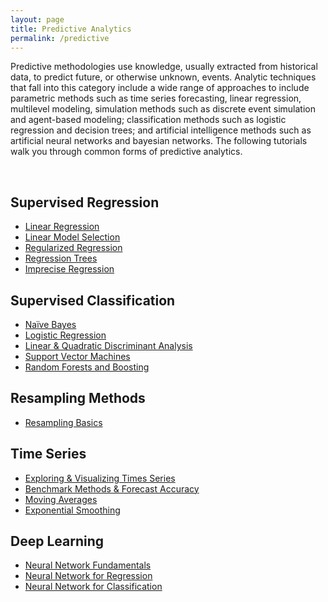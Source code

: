 ```yaml
---
layout: page
title: Predictive Analytics
permalink: /predictive
---
```


Predictive methodologies use knowledge, usually extracted from historical data, to predict future, or otherwise unknown, events. Analytic techniques that fall into this category include a wide range of approaches to include parametric methods such as time series forecasting, linear regression, multilevel modeling, simulation methods such as discrete event simulation and agent-based modeling; classification methods such as logistic regression and decision trees; and artificial intelligence methods such as artificial neural networks and bayesian networks. The following tutorials walk you through common forms of predictive analytics.

<br>

## Supervised Regression
- [Linear Regression](linear_regression)
- [Linear Model Selection](model_selection)
- [Regularized Regression](regularized_regression)
- [Regression Trees](regression_trees)
- [Imprecise Regression](imprecise_regression)

## Supervised Classification
- [Naïve Bayes](naive_bayes)
- [Logistic Regression](logistic_regression)
- [Linear & Quadratic Discriminant Analysis](discriminant_analysis)
- [Support Vector Machines](svm)
- [Random Forests and Boosting](tree_based_methods)

## Resampling Methods
- [Resampling Basics](resampling_methods)

## Time Series
- [Exploring & Visualizing Times Series](ts_exploration)
- [Benchmark Methods & Forecast Accuracy](ts_benchmarking)
- [Moving Averages](ts_moving_averages)
- [Exponential Smoothing](ts_exp_smoothing)

## Deep Learning
- [Neural Network Fundamentals](ann_fundamentals)
- [Neural Network for Regression](ann_regression)
- [Neural Network for Classification](ann_classification)


